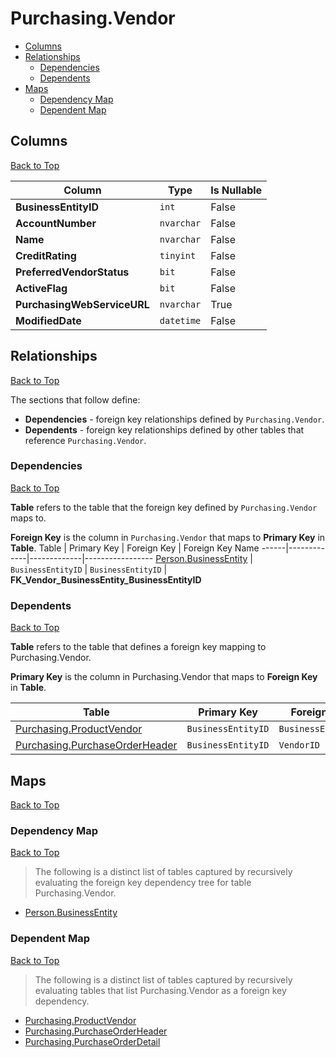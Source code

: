 # Purchasing.Vendor

* [Columns](#columns)
* [Relationships](#relationships)
    * [Dependencies](#dependencies)
    * [Dependents](#dependents)
* [Maps](#maps)
    * [Dependency Map](#dependency-map)
    * [Dependent Map](#dependent-map)

## Columns
[Back to Top](#purchasingvendor)

Column | Type | Is Nullable
-------|------|------------
**BusinessEntityID** | `int` | False
**AccountNumber** | `nvarchar` | False
**Name** | `nvarchar` | False
**CreditRating** | `tinyint` | False
**PreferredVendorStatus** | `bit` | False
**ActiveFlag** | `bit` | False
**PurchasingWebServiceURL** | `nvarchar` | True
**ModifiedDate** | `datetime` | False

## Relationships
[Back to Top](#purchasingvendor)


The sections that follow define:
* **Dependencies** - foreign key relationships defined by `Purchasing.Vendor`.
* **Dependents** - foreign key relationships defined by other tables that reference `Purchasing.Vendor`.

### Dependencies
[Back to Top](#purchasingvendor)


**Table** refers to the table that the foreign key defined by `Purchasing.Vendor` maps to.

**Foreign Key** is the column in `Purchasing.Vendor` that maps to **Primary Key** in **Table**.
Table | Primary Key | Foreign Key | Foreign Key Name
------|-------------|-------------|-----------------
[Person.BusinessEntity](../Person/BusinessEntity.md) | `BusinessEntityID` | `BusinessEntityID` | **FK_Vendor_BusinessEntity_BusinessEntityID**

### Dependents
[Back to Top](#purchasingvendor)

**Table** refers to the table that defines a foreign key mapping to Purchasing.Vendor.

**Primary Key** is the column in Purchasing.Vendor that maps to **Foreign Key** in **Table**.

Table | Primary Key | Foreign Key | Foreign Key Name
------|-------------|-------------|-----------------
[Purchasing.ProductVendor](./ProductVendor.md) | `BusinessEntityID` | `BusinessEntityID` | **FK_ProductVendor_Vendor_BusinessEntityID**
[Purchasing.PurchaseOrderHeader](./PurchaseOrderHeader.md) | `BusinessEntityID` | `VendorID` | **FK_PurchaseOrderHeader_Vendor_VendorID**

## Maps
[Back to Top](#purchasingvendor)

### Dependency Map
[Back to Top](#purchasingvendor)

> The following is a distinct list of tables captured by recursively evaluating the foreign key dependency tree for table Purchasing.Vendor.

* [Person.BusinessEntity](../Person/BusinessEntity.md)
### Dependent Map
[Back to Top](#purchasingvendor)

> The following is a distinct list of tables captured by recursively evaluating tables that list Purchasing.Vendor as a foreign key dependency.

* [Purchasing.ProductVendor](./ProductVendor.md)
* [Purchasing.PurchaseOrderHeader](./PurchaseOrderHeader.md)
* [Purchasing.PurchaseOrderDetail](./PurchaseOrderDetail.md)
